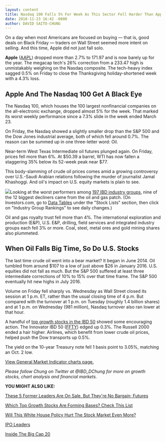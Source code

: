 ```yaml
---
layout: content
title: Nasdaq 100 Falls 5% For Week As This Sector Fell Harder Than Apple
date: 2018-11-23 16:42 -0800
author: DAVID SAITO-CHUNG
---
```






On a day when most Americans are focused on buying — that is, good deals on Black Friday — traders on Wall Street seemed more intent on selling. And this time, Apple did not just fall solo.




**Apple** ([AAPL](https://research.investors.com/quote.aspx?symbol=AAPL)) dropped more than 2.7% to 171.97 and is now barely up for the year. The megacap tech's 26% correction from a 233.47 high is unmistakably weighing on the Nasdaq composite. The tech-heavy index sagged 0.5% on Friday to close the Thanksgiving holiday-shortened week with a 4.3% loss.


Apple And The Nasdaq 100 Get A Black Eye
----------------------------------------


The Nasdaq 100, which houses the 100 largest nonfinancial companies on the all-electronic exchange, dropped almost 5% for the week. That marked its worst weekly performance since a 7.3% slide in the week ended March 23.


On Friday, the Nasdaq showed a slightly smaller drop than the S&P 500 and the Dow Jones industrial average, both of which fell around 0.7%. The reason can be summed up in one three-letter word: Oil.


Near-term West Texas Intermediate oil futures plunged again. On Friday, prices fell more than 6%. At $50.39 a barrel, WTI has now fallen a staggering 35% below its 52-week peak near $77.


This body-slamming of crude oil prices comes amid a growing controversy over U.S.-Saudi Arabian relations following the murder of journalist Jamal Khashoggi. And oil's impact on U.S. equity markets is plain to see.


![](https://www.investors.com/wp-content/uploads/2018/11/MP112318-271x300.jpg)Looking at the worst performers among [197 IBD industry groups](https://www.investors.com/ibd-data-tables/), nine of the 12 biggest decliners came from the oil and gas patch. (On Investors.com, go to [Data Tables](https://www.investors.com/ibd-data-tables/) under the "Stock Lists" section, then click on "Industry Group Rankings" to see daily changes.)


Oil and gas royalty trust fell more than 4%. The international exploration and production (E&P), U.S. E&P, drilling, field services and integrated industry groups each fell 3% or more. Coal, steel, metal ores and gold mining shares also plummeted.


When Oil Falls Big Time, So Do U.S. Stocks
------------------------------------------


The last time crude oil went into a bear market? It began in June 2014. Oil tumbled from around $107 to a low of just above $26 in January 2016. U.S. equities did not fall as much. But the S&P 500 suffered at least three intermediate corrections of 10% to 15% over that time frame. The S&P 500 eventually hit new highs in July 2016.


Volume on Friday fell sharply vs. Wednesday as Wall Street closed its session at 1 p.m. ET, rather than the usual closing time of 4 p.m. But compared with the turnover at 1 p.m. on Tuesday (roughly 1.4 billion shares) and at 1 p.m. on Wednesday (981 million), Nasdaq turnover also ran lower at that hour.


A handful of [top growth stocks in the IBD 50](https://research.investors.com/stock-lists/ibd-50/) showed some encouraging action. The Innovator IBD 50 ([FFTY](https://research.investors.com/quote.aspx?symbol=FFTY)) edged up 0.3%. The Russell 2000 ended a hair higher. Airlines, which benefit from lower crude oil prices, helped push the Dow transports up 0.5%.


The yield on the 10-year Treasury note fell 1 basis point to 3.05%, matching an Oct. 2 low.


[View General Market Indicator charts page.](https://www.investors.com/wp-content/uploads/2018/11/IBD_GMI_112618.pdf)


*Please follow Chung on Twitter at @IBD\_DChung for more on growth stocks, chart analysis and financial markets.*


**YOU MIGHT ALSO LIKE:**


[These 5 Former Leaders Are On Sale, But They're No Bargain; Futures](https://www.investors.com/market-trend/stock-market-today/dow-jones-futures-apple-stock-facebook-stock-amazon-stock-nvidia-stock-market-correction/)


[Which Top Growth Stocks Are Forming Bases? Check This List](https://research.investors.com/stock-lists/ibd-50/)


[Will This White House Policy Hurt The Stock Market Even More?](https://www.investors.com/how-to-invest/investors-corner/trump-trade-tariffs-history-dow-jones-industrials/)


[IPO Leaders](https://research.investors.com/stock-lists/ipo-leaders/)


[Inside The Big Cap 20](https://research.investors.com/stock-lists/big-cap-20/)




